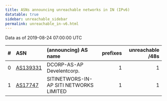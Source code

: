 ```yaml
---
title: ASNs announcing unreachable networks in IN (IPv6)
datatable: true
sidebar: unreachable_sidebar
permalink: unreachable_in-v6.html
---
```


Data as of 2019-08-24 07:00:00 UTC


<div class="datatable-begin"></div>

|   # | ASN                                      | (announcing) AS name                    |   prefixes |   unreachable /48s |
|----:|:-----------------------------------------|:----------------------------------------|-----------:|-------------------:|
|   0 | [AS139331](unreachable_AS139331-v6.html) | DCORP-AS-AP Develentcorp.               |          1 |                  1 |
|   1 | [AS17747](unreachable_AS17747-v6.html)   | SITINETWORS-IN-AP SITI NETWORKS LIMITED |          1 |                  1 |

<div class="datatable-end"></div>